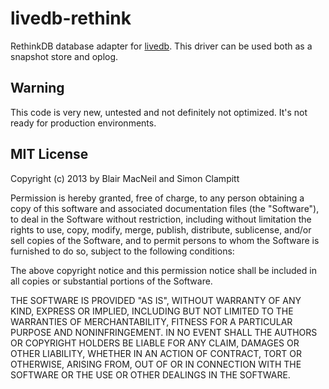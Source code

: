 livedb-rethink
==============


RethinkDB database adapter for [livedb](https://github.com/share/livedb). This driver can be used both as a snapshot
store and oplog.

## Warning
This code is very new, untested and not definitely not optimized.
It's not ready for production environments.

## MIT License
Copyright (c) 2013 by Blair MacNeil and Simon Clampitt

Permission is hereby granted, free of charge, to any person obtaining a copy
of this software and associated documentation files (the "Software"), to deal
in the Software without restriction, including without limitation the rights
to use, copy, modify, merge, publish, distribute, sublicense, and/or sell
copies of the Software, and to permit persons to whom the Software is
furnished to do so, subject to the following conditions:

The above copyright notice and this permission notice shall be included in
all copies or substantial portions of the Software.

THE SOFTWARE IS PROVIDED "AS IS", WITHOUT WARRANTY OF ANY KIND, EXPRESS OR
IMPLIED, INCLUDING BUT NOT LIMITED TO THE WARRANTIES OF MERCHANTABILITY,
FITNESS FOR A PARTICULAR PURPOSE AND NONINFRINGEMENT. IN NO EVENT SHALL THE
AUTHORS OR COPYRIGHT HOLDERS BE LIABLE FOR ANY CLAIM, DAMAGES OR OTHER
LIABILITY, WHETHER IN AN ACTION OF CONTRACT, TORT OR OTHERWISE, ARISING FROM,
OUT OF OR IN CONNECTION WITH THE SOFTWARE OR THE USE OR OTHER DEALINGS IN
THE SOFTWARE.
